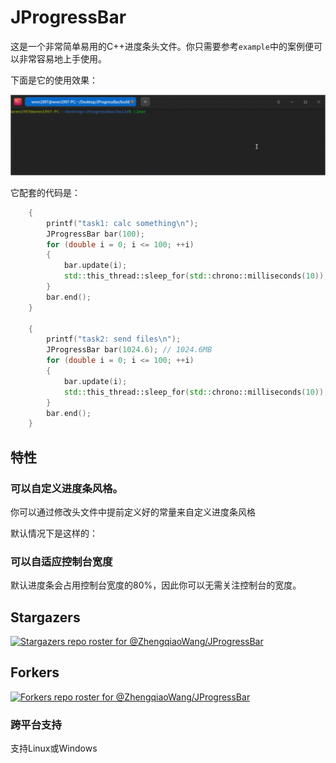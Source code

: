# JProgressBar

这是一个非常简单易用的C++进度条头文件。你只需要参考`example`中的案例便可以非常容易地上手使用。

下面是它的使用效果：

![example](assets/example.gif)

它配套的代码是：

```cpp
    {
        printf("task1: calc something\n");
        JProgressBar bar(100);
        for (double i = 0; i <= 100; ++i)
        {
            bar.update(i);
            std::this_thread::sleep_for(std::chrono::milliseconds(10));
        }
        bar.end();
    }

    {
        printf("task2: send files\n");
        JProgressBar bar(1024.6); // 1024.6MB
        for (double i = 0; i <= 100; ++i)
        {
            bar.update(i);
            std::this_thread::sleep_for(std::chrono::milliseconds(10));
        }
        bar.end();
    }
```

## 特性

### 可以自定义进度条风格。

你可以通过修改头文件中提前定义好的常量来自定义进度条风格

默认情况下是这样的：

### 可以自适应控制台宽度

默认进度条会占用控制台宽度的80%，因此你可以无需关注控制台的宽度。

## Stargazers

[![Stargazers repo roster for @ZhengqiaoWang/JProgressBar](https://reporoster.com/stars/ZhengqiaoWang/JProgressBar)](https://github.com/ZhengqiaoWang/JProgressBar/stargazers)

## Forkers

[![Forkers repo roster for @ZhengqiaoWang/JProgressBar](https://reporoster.com/forks/ZhengqiaoWang/JProgressBar)](https://github.com/ZhengqiaoWang/JProgressBar/network/members)

### 跨平台支持

支持Linux或Windows